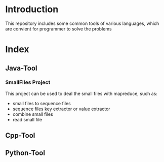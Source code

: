 # Introduction
This repository includes some common tools of various languages, which are convient for programmer to solve the problems

# Index
## Java-Tool
### SmallFiles Project

This project can be used to deal the small files with mapreduce, such as:
* small files to sequence files
* sequence files key extractor or value extractor
* combine small files
* read small file

## Cpp-Tool


## Python-Tool 
